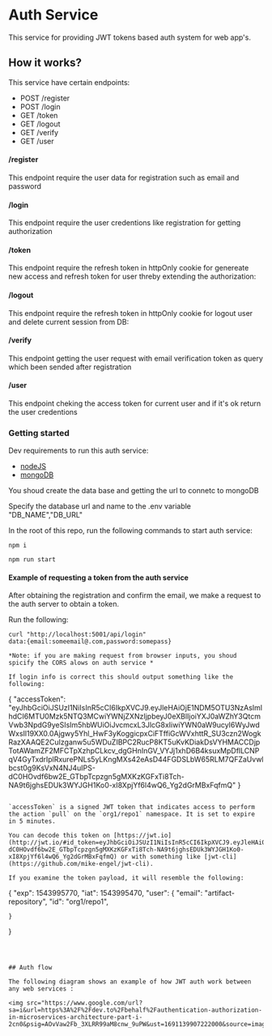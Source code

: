 #  Auth Service

This service for providing JWT tokens based auth system for web app's.

## How it works?
This service have certain endpoints:
- POST /register 
- POST /login
- GET  /token
- GET  /logout
- GET  /verify
- GET  /user

#### /register 
This endpoint require the user data for  registration such as email and password
#### /login 
This endpoint require the user credentions like registration  for getting authorization
#### /token 
This endpoint require the refresh token in httpOnly cookie for genereate new access and refresh token for user threby extending the authorization:
#### /logout 
This endpoint require the refresh token in httpOnly cookie for logout user and delete current session from DB:
#### /verify 
This endpoint getting the user request with email verification token as query which been sended after registration
#### /user
This endpoint cheking the access token for current user and if it's ok return the user credentions
 

### Getting started

Dev requirements to run this auth service:

- [nodeJS](https://nodejs.org/docs)
- [mongoDB](https://www.mongodb.com/atlas/database)

You shoud create the data base and getting the url to connetc to mongoDB

Specify the database url and name to the .env variable "DB_NAME","DB_URL"

In the root of this repo, run the following commands to start auth service:

```
npm i

npm run start
```



#### Example of requesting a token from the auth service

After obtaining the registration and confirm the email, we make a request to the auth server to obtain a token.

Run the following:

```
curl "http://localhost:5001/api/login"
data:{email:someemail@.com,password:somepass}

*Note: if you are making request from browser inputs, you shoud spicify the CORS alows on auth service *

If login info is correct this should output something like the following:

```
{
  "accessToken": "eyJhbGciOiJSUzI1NiIsInR5cCI6IkpXVCJ9.eyJleHAiOjE1NDM5OTU3NzAsImlhdCI6MTU0Mzk5NTQ3MCwiYWNjZXNzIjpbeyJ0eXBlIjoiYXJ0aWZhY3QtcmVwb3NpdG9yeSIsIm5hbWUiOiJvcmcxL3JlcG8xIiwiYWN0aW9ucyI6WyJwdWxsIl19XX0.0Ajgwy5Yhl_HwF3yKoggicpxCiFTffiGcWVxhttR_SU3czn2WogkRazXAAQE2CuIzganw5u5WDuZIBPC2RucP8KT5uKvKDiakDsVYHMACCDjpTotAWamZF2MFCTpXzhpCLkcv_dgGHnInGV_VYJj1xhD6B4ksuxMpDflLCNPqV4GyTxdrIplRxurePNLs5yLKngMXs42eAsD44FGDSLbW65RLM7QFZaUvwlbcst0g9KsVxN4NJ4uIPS-dC0HOvdf6bw2E_GTbpTcpzgn5gMXKzKGFxTi8Tch-NA9t6jghsEDUk3WYJGH1Ko0-xI8XpjYf6l4wQ6_Yg2dGrMBxFqfmQ"
}
```

`accessToken` is a signed JWT token that indicates access to perform the action `pull` on the `org1/repo1` namespace. It is set to expire in 5 minutes.

You can decode this token on [https://jwt.io](http://jwt.io/#id_token=eyJhbGciOiJSUzI1NiIsInR5cCI6IkpXVCJ9.eyJleHAiOjE1NDM5OTU3NzAsImlhdCI6MTU0Mzk5NTQ3MCwiYWNjZXNzIjpbeyJ0eXBlIjoiYXJ0aWZhY3QtcmVwb3NpdG9yeSIsIm5hbWUiOiJvcmcxL3JlcG8xIiwiYWN0aW9ucyI6WyJwdWxsIl19XX0.0Ajgwy5Yhl_HwF3yKoggicpxCiFTffiGcWVxhttR_SU3czn2WogkRazXAAQE2CuIzganw5u5WDuZIBPC2RucP8KT5uKvKDiakDsVYHMACCDjpTotAWamZF2MFCTpXzhpCLkcv_dgGHnInGV_VYJj1xhD6B4ksuxMpDflLCNPqV4GyTxdrIplRxurePNLs5yLKngMXs42eAsD44FGDSLbW65RLM7QFZaUvwlbcst0g9KsVxN4NJ4uIPS-dC0HOvdf6bw2E_GTbpTcpzgn5gMXKzKGFxTi8Tch-NA9t6jghsEDUk3WYJGH1Ko0-xI8XpjYf6l4wQ6_Yg2dGrMBxFqfmQ) or with something like [jwt-cli](https://github.com/mike-engel/jwt-cli).

If you examine the token payload, it will resemble the following:

```
{
  "exp": 1543995770,
  "iat": 1543995470,
  "user": 
    {
      "email": "artifact-repository",
      "id": "org1/repo1",
      
    }
  
}
```



## Auth flow

The following diagram shows an example of how JWT auth work between any web services :

<img src="https://www.google.com/url?sa=i&url=https%3A%2F%2Fdev.to%2Fbehalf%2Fauthentication-authorization-in-microservices-architecture-part-i-2cn0&psig=AOvVaw2Fb_3XLRR99aM8cnw_9uPW&ust=1691139907222000&source=images&cd=vfe&opi=89978449&ved=0CBEQjRxqFwoTCJCJzJ2RwIADFQAAAAAdAAAAABAE">

